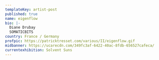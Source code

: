 ```yaml
---
templateKey: artist-post
published: true
name: eigenflow
bio: |-
  Diane Drubay
  SOMATICBITS
country: France / Germany
profpic: https://patricktresset.com/various/II/eigenflow.gif
midbanner: https://ucarecdn.com/349fc3af-6422-40ac-8fdb-656527cafeca/
currentexhibition: Solvent Suns
---
```

